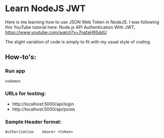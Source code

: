 # Learn NodeJS JWT

Here is me learning how to use JSON Web Token in NodeJS.
I was following this YouTube tutorial here:
Node.js API Authentication With JWT, https://www.youtube.com/watch?v=7nafaH9SddU

The slight variation of code is simply to fit with my usual style of coding.

## How-to's:
### Run app
```
nodemon
```

### URLs for testing:
- http://localhost:5000/api/login
- http://localhost:5000/api/posts

### Sample Header format:
```
Authorization    bearer <token>
```
